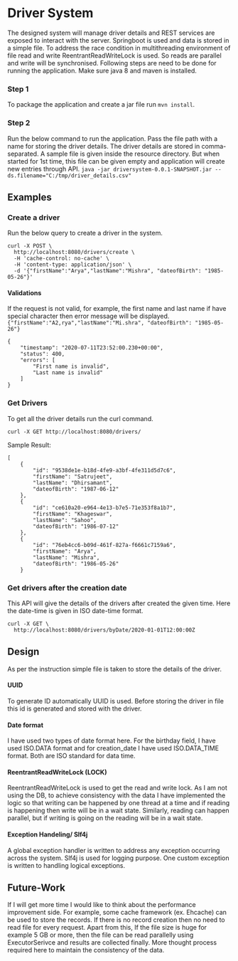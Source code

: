 # Driver System
The designed system will manage driver details and REST services are exposed to interact with the server. Springboot is used and data is stored in a simple file. To address the race condition in multithreading environment of file read and write ReentrantReadWriteLock is used. So reads are parallel and write will be synchronised.
Following steps are need to be done for running the application. Make sure java 8 and maven is installed.
### Step 1
To package the application and create a jar file run `mvn install`.

### Step 2
Run the below command to run the application. Pass the file path with a name for storing the driver details. The driver details are stored in comma-separated. A sample file is given inside the resource directory. But when started for 1st time, this file can be given empty and application will create new entries through API.
```java -jar driversystem-0.0.1-SNAPSHOT.jar --ds.filename="C:/tmp/driver_details.csv"```

## Examples
### Create a driver

Run the below query to create a driver in the system.
```
curl -X POST \
  http://localhost:8080/drivers/create \
  -H 'cache-control: no-cache' \
  -H 'content-type: application/json' \
  -d '{"firstName":"Arya","lastName":"Mishra", "dateofBirth": "1985-05-26"}'
```

#### Validations
If the request is not valid, for example, the first name and last name if have special character then error message will be displayed.
`{"firstName":"A2,rya","lastName":"Mi.shra", "dateofBirth": "1985-05-26"}`
```
{
    "timestamp": "2020-07-11T23:52:00.230+00:00",
    "status": 400,
    "errors": [
        "First name is invalid",
        "Last name is invalid"
    ]
}
```

### Get Drivers
To get all the driver details run the curl command. 

```curl -X GET http://localhost:8080/drivers/```

Sample Result:
```
[
    {
        "id": "9538de1e-b18d-4fe9-a3bf-4fe311d5d7c6",
        "firstName": "Satrujeet",
        "lastName": "Dhirsamant",
        "dateofBirth": "1987-06-12"
    },
    {
        "id": "ce610a20-e964-4e13-b7e5-71e353f8a1b7",
        "firstName": "Khageswar",
        "lastName": "Sahoo",
        "dateofBirth": "1986-07-12"
    },
    {
        "id": "76eb4cc6-b09d-461f-827a-f6661c7159a6",
        "firstName": "Arya",
        "lastName": "Mishra",
        "dateofBirth": "1986-05-26"
    }
```

### Get drivers after the creation date
This API will give the details of the drivers after created the given time. Here the date-time is given in ISO date-time format.
```
curl -X GET \
  http://localhost:8080/drivers/byDate/2020-01-01T12:00:00Z 
```


## Design
As per the instruction simple file is taken to store the details of the driver.

#### UUID
To generate ID automatically UUID is used. Before storing the driver in file this id is generated and stored with the driver.


#### Date format
I have used two types of date format here. For the birthday field, I have used ISO.DATA format and for creation_date I have used ISO.DATA_TIME format. Both are ISO standard for data time. 

#### ReentrantReadWriteLock (LOCK)
ReentrantReadWriteLock is used to get the read and write lock. As I am not using the DB, to achieve consistency with the data I have implemented the logic so that writing can be happened by one thread at a time and if reading is happening then write will be in a wait state. Similarly, reading can happen parallel, but if writing is going on the reading will be in a wait state. 

#### Exception Handeling/ Slf4j
A global exception handler is written to address any exception occurring across the system. Slf4j is used for logging purpose. One custom exception is written to handling logical exceptions.


## Future-Work
If I will get more time I would like to think about the performance improvement side. For example, some cache framework (ex. Ehcache) can be used to store the records. If there is no record creation then no need to read file for every request. 
Apart from this, If the file size is huge for example 5 GB or more, then the file can be read parallelly using ExecutorSerivce and results are collected finally. More thought process required here to maintain the consistency of the data.

